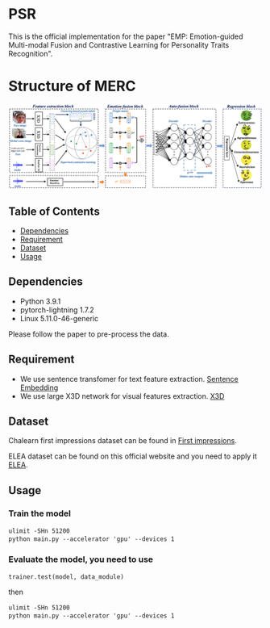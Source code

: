 # PSR

This is the official implementation for the paper "EMP: Emotion-guided Multi-modal Fusion and Contrastive
Learning for Personality Traits Recognition".

# Structure of MERC
![image](structure.png)

## Table of Contents

- [Dependencies](#security)
- [Requirement](#background)
- [Dataset](#dataset)
- [Usage](#usage)

## Dependencies

- Python 3.9.1
- pytorch-lightning 1.7.2   
- Linux 5.11.0-46-generic

Please follow the paper to pre-process the data. 

## Requirement
- We use sentence transfomer for text feature extraction. [Sentence Embedding](https://huggingface.co/cardiffnlp/twitter-roberta-base-emotion)
- We use large X3D network for visual features extraction. [X3D](https://github.com/facebookresearch/pytorchvideo)


## Dataset
Chalearn first impressions dataset can be found in [First impressions](https://chalearnlap.cvc.uab.cat/dataset/24/description/).

ELEA dataset can be found on this official website and you need to apply it [ELEA](https://www.idiap.ch/en/dataset/elea).


## Usage

### Train the model

```
ulimit -SHn 51200
python main.py --accelerator 'gpu' --devices 1  
```

### Evaluate the model, you need to use

```
trainer.test(model, data_module)
```

then

```
ulimit -SHn 51200
python main.py --accelerator 'gpu' --devices 1  
```
